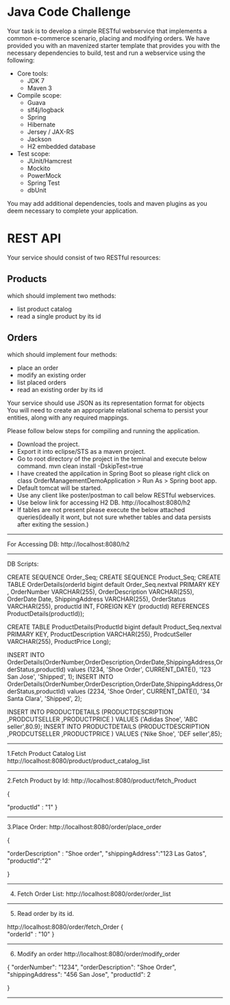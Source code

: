 # Java Code Challenge

Your task is to develop a simple RESTful webservice that implements a common e-commerce scenario, placing and modifying orders. We have provided you with an mavenized starter template that provides you with the necessary dependencies to build, test and run a webservice using the following:

- Core tools:
    - JDK 7
    - Maven 3
- Compile scope:
    - Guava
    - slf4j/logback
    - Spring
    - Hibernate
    - Jersey / JAX-RS
    - Jackson
    - H2 embedded database
- Test scope:
    - JUnit/Hamcrest
    - Mockito
    - PowerMock
    - Spring Test
    - dbUnit

You may add additional dependencies, tools and maven plugins as you deem necessary to complete your application. 

# REST API

Your service should consist of two RESTful resources:

## Products
	
which should implement two methods:
		
- list product catalog
- read a single product by its id
			
## Orders
	
which should implement four methods:
		
- place an order
- modify an existing order
- list placed orders
- read an existing order by its id
			
Your service should use JSON as its representation format for objects			
You will need to create an appropriate relational schema to persist your entities, along with any required mappings.






Please follow below steps for compiling and running the application.

- Download the project.
- Export it into eclipse/STS as a maven project.
- Go to root directory of the project in the teminal and execute below command.
mvn clean install -DskipTest=true
- I have created the appilcation in Spring Boot so please right click on class OrderManagementDemoApplication > Run As > Spring boot app.
- Default tomcat will be started.
- Use any client like poster/postman to call below RESTful webservices.
- Use below link for accessing H2 DB.
  http://localhost:8080/h2
- If tables are not present please execute the below attached queries(ideally it wont, but not sure whether tables and data persists after exiting the session.)
 



******************************************************************************
For Accessing DB:
http://localhost:8080/h2

******************************************************************************
DB Scripts:

CREATE SEQUENCE Order_Seq;
CREATE SEQUENCE Product_Seq;
CREATE TABLE OrderDetails(orderId bigint default Order_Seq.nextval PRIMARY KEY ,
							OrderNumber VARCHAR(255),
							OrderDescription VARCHAR(255),
							OrderDate Date, 
							ShippingAddress VARCHAR(255), 
							OrderStatus VARCHAR(255), 
	 						productId INT, 
	 						FOREIGN KEY (productId) REFERENCES ProductDetails(productId));
	 						
	 						
CREATE TABLE ProductDetails(ProductId bigint default Product_Seq.nextval PRIMARY KEY,
							ProductDescription VARCHAR(255),
							ProdcutSeller VARCHAR(255),
							ProductPrice Long);
							
INSERT INTO OrderDetails(OrderNumber,OrderDescription,OrderDate,ShippingAddress,OrderStatus,productId) values (1234, 'Shoe Order', CURRENT_DATE(), '123 San Jose', 'Shipped', 1);
INSERT INTO OrderDetails(OrderNumber,OrderDescription,OrderDate,ShippingAddress,OrderStatus,productId) values (2234, 'Shoe Order', CURRENT_DATE(), '34 Santa Clara', 'Shipped', 2);

INSERT INTO PRODUCTDETAILS (PRODUCTDESCRIPTION ,PRODCUTSELLER ,PRODUCTPRICE ) VALUES ('Adidas Shoe', 'ABC seller',80.9);
INSERT INTO PRODUCTDETAILS (PRODUCTDESCRIPTION ,PRODCUTSELLER ,PRODUCTPRICE ) VALUES ('Nike Shoe', 'DEF seller',85);


******************************************************************************

1.Fetch Product Catalog List
http://localhost:8080/product/product_catalog_list

******************************************************************************

2.Fetch Product by Id:
http://localhost:8080/product/fetch_Product

{
	
"productId" : "1"
}

******************************************************************************

3.Place Order:
http://localhost:8080/order/place_order

{
	
"orderDescription" : "Shoe order",
"shippingAddress":"123 Las Gatos",
"productId":"2"

}

******************************************************************************
4. Fetch Order List:
http://localhost:8080/order/order_list

******************************************************************************

5. Read order by its id.

http://localhost:8080/order/fetch_Order
{	
"orderId" : "10"
}

******************************************************************************

6. Modify an order
http://localhost:8080/order/modify_order

{
"orderNumber": "1234",
"orderDescription": "Shoe Order",
"shippingAddress": "456 San Jose",
"productId": 2
            
}
******************************************************************************
